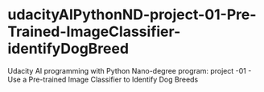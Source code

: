 # udacityAIPythonND-project-01-Pre-Trained-ImageClassifier-identifyDogBreed
Udacity AI programming with Python Nano-degree program: project -01 - Use a Pre-trained Image Classifier to Identify Dog Breeds
